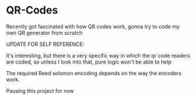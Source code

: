 # QR-Codes
Recently got fascinated with how QR codes work, gonna try to code my own QR generator from scratch


UPDATE FOR SELF REFERENCE:

It's interesting, but there is a very specific way in which the qr code readers are coded, so unless I look into that, pure logic won't be able to help

The required Reed solomon encoding depends on the way the encoders work. 


Pausing this project for now
